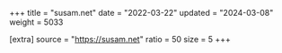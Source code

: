 +++
title = "susam.net"
date = "2022-03-22"
updated = "2024-03-08"
weight = 5033

[extra]
source = "https://susam.net"
ratio = 50
size = 5
+++
